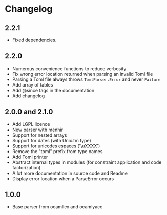 # Changelog

## 2.2.1

* Fixed dependencies.

## 2.2.0

* Numerous convenience functions to reduce verbosity
* Fix wrong error location returned when parsing an invalid Toml file
* Parsing a Toml file always throws `TomlParser.Error` and never `Failure`
* Add array of tables
* Add @since tags in the documentation
* Add changelog

## 2.0.0 and 2.1.0

* Add LGPL licence
* New parser with menhir
* Support for nested arrays
* Support for dates (with Unix.tm type)
* Support for unicodes espaces ('\uXXXX')
* Remove the "toml" prefix from type names
* Add Toml printer
* Abstract internal types in modules (for constraint application and code
  factorization)
* A lot more documentation in source code and Readme
* Display error location when a ParseError occurs

## 1.0.0

* Base parser from ocamllex and ocamlyacc
